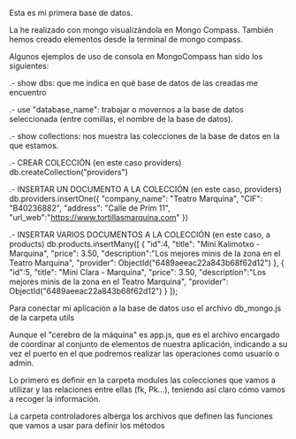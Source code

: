 Esta es mi primera base de datos.

La he realizado con mongo visualizándola en Mongo Compass.
También hemos creado elementos desde la terminal de mongo compass.

Algunos ejemplos de uso de consola en MongoCompass han sido los siguientes:

.- show dbs: que me indica en qué base de datos de las creadas me encuentro

.- use "database_name": trabajar o movernos a la base de datos seleccionada (entre comillas, el nombre de la base de datos).

.- show collections: nos muestra las colecciones de la base de datos en la que estamos.

.- CREAR COLECCIÓN (en este caso providers)
db.createCollection("providers")

.- INSERTAR UN DOCUMENTO A LA COLECCIÓN (en este caso, providers)
db.providers.insertOne({
    "company_name": "Teatro Marquina",
    "CIF": "B40236882",
    "address": "Calle de Prim 11",
    "url_web":"https://www.tortillasmarquina.com"
})

.- INSERTAR VARIOS DOCUMENTOS A LA COLECCIÓN (en este caso, a products)
db.products.insertMany([
    {
        "id":4,
	"title": "Mini Kalimotxo - Marquina",
        "price": 3.50,
        "description":"Los mejores minis de la zona en el Teatro Marquina",
        "provider": ObjectId("6489aeeac22a843b68f62d12")
    },
    {
	"id":5,
        "title": "Mini Clara - Marquina",
        "price": 3.50,
        "description":"Los mejores minis de la zona en el Teatro Marquina",
        "provider": ObjectId("6489aeeac22a843b68f62d12")
    }
]);

Para conectar mi aplicación a la base de datos uso el archivo db_mongo.js de la carpeta utils

Aunque el "cerebro de la máquina" es app.js, que es el archivo encargado de coordinar al conjunto de elementos de nuestra aplicación, indicando a su vez el puerto en el que podremos realizar las operaciones como usuario o admin.

Lo primero es definir en la carpeta modules las colecciones que vamos a utilizar y las relaciones entre ellas (fk, Pk...), teniendo así claro cómo vamos a recoger la información.

La carpeta controladores alberga los archivos que definen las funciones que vamos a usar para definir los métodos

